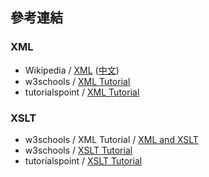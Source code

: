 
## 參考連結

### XML

* Wikipedia / [XML](https://en.wikipedia.org/wiki/XML) ([中文](https://zh.wikipedia.org/zh-tw/XML))
* w3schools / [XML Tutorial](http://www.w3schools.com/xml/)
* tutorialspoint / [XML Tutorial](https://www.tutorialspoint.com/xml/index.htm)

### XSLT

* w3schools / XML Tutorial / [XML and XSLT](http://www.w3schools.com/xml/xml_xsl.asp)
* w3schools / [XSLT Tutorial](http://www.w3schools.com/xsl/)
* tutorialspoint / [XSLT Tutorial](http://www.tutorialspoint.com/xslt/)
